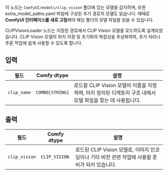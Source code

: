 이 노드는 `ComfyUI/models/clip_vision` 폴더에 있는 모델을 감지하며, 또한 extra_model_paths.yaml 파일에 구성된 추가 경로의 모델도 읽습니다.
때때로 **ComfyUI 인터페이스를 새로 고침**해야 해당 폴더의 모델 파일을 읽을 수 있습니다.

CLIPVisionLoader 노드는 지정된 경로에서 CLIP Vision 모델을 로드하도록 설계되었습니다. CLIP Vision 모델의 위치 지정 및 초기화의 복잡성을 추상화하여, 추가 처리나 추론 작업에 쉽게 사용할 수 있도록 합니다.

## 입력

| 필드       | Comfy dtype | 설명                                                                       |
|-------------|-------------|-----------------------------------------------------------------------------------|
| `clip_name` | `COMBO[STRING]` | 로드할 CLIP Vision 모델의 이름을 지정하며, 미리 정의된 디렉토리 구조 내에서 모델 파일을 찾는 데 사용됩니다. |

## 출력

| 필드          | Comfy dtype     | 설명                                                              |
|----------------|-----------------|--------------------------------------------------------------------------|
| `clip_vision`  | `CLIP_VISION`   | 로드된 CLIP Vision 모델로, 이미지 인코딩이나 기타 비전 관련 작업에 사용할 준비가 되어 있습니다. |
